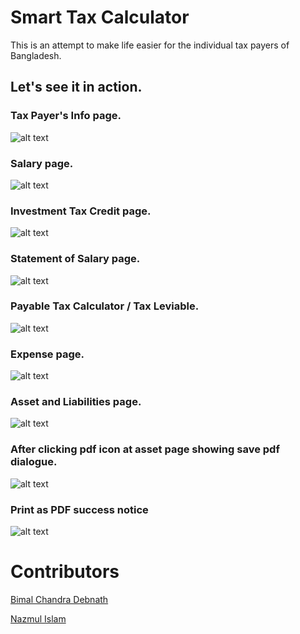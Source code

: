 # Smart Tax Calculator
This is an attempt to make life easier for the individual tax payers of Bangladesh.

## Let's see it in action.


### Tax Payer's Info page.
![alt text][tax-payer-info]

### Salary page.
![alt text][salary]

### Investment Tax Credit page.
![alt text][investment]

### Statement of Salary page.
![alt text][statement-salary]

### Payable Tax Calculator / Tax Leviable.
![alt text][payable-tax-calculator]

### Expense page.
![alt text][expense]

### Asset and Liabilities page.
![alt text][asset]

### After clicking pdf icon at asset page showing save pdf dialogue.
![alt text][after-click-pdf]

### Print as PDF success notice
![alt text][print-success]


[tax-payer-info]: https://github.com/Team-Toy/team-toy.github.io/blob/master/screenshots/info-form.png "Tax Payer's Info page"

[salary]: https://github.com/Team-Toy/team-toy.github.io/blob/master/screenshots/salary-form.png "Salary page"

[investment]: https://github.com/Team-Toy/team-toy.github.io/blob/master/screenshots/investment-form.png "Investment Tax Credit page"

[statement-salary]: https://github.com/Team-Toy/team-toy.github.io/blob/master/screenshots/statement-of-salary-form.png "Statement of Salary page"

[payable-tax-calculator]: https://github.com/Team-Toy/team-toy.github.io/blob/master/screenshots/payable-tax-form.png "Payable Tax Calculator / Tax Leviable"

[expense]: https://github.com/Team-Toy/team-toy.github.io/blob/master/screenshots/expense-form.png "Expense page"

[asset]: https://github.com/Team-Toy/team-toy.github.io/blob/master/screenshots/asset-form.png "Asset and Liabilities page"

[after-click-pdf]: https://github.com/Team-Toy/team-toy.github.io/blob/master/screenshots/after-click-pdf.png "After clicking pdf icon at asset page showing save pdf dialogue"

[print-success]: https://github.com/Team-Toy/team-toy.github.io/blob/master/screenshots/print-success.png "Print as PDF success notice"


# Contributors
[Bimal Chandra Debnath](https://github.com/BimalNSU)

[Nazmul Islam](https://github.com/nayeemnazmul)

